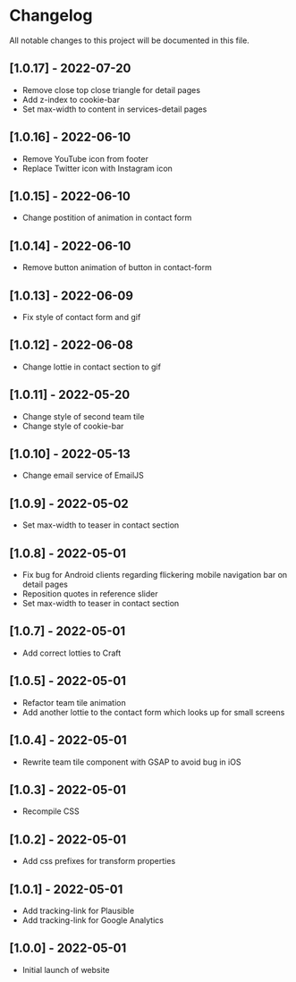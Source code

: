 # Changelog
All notable changes to this project will be documented in this file.


## [1.0.17] - 2022-07-20
- Remove close top close triangle for detail pages
- Add z-index to cookie-bar
- Set max-width to content in services-detail pages

## [1.0.16] - 2022-06-10
- Remove YouTube icon from footer
- Replace Twitter icon with Instagram icon

## [1.0.15] - 2022-06-10
- Change postition of animation in contact form

## [1.0.14] - 2022-06-10
- Remove button animation of button in contact-form

## [1.0.13] - 2022-06-09
- Fix style of contact form and gif
	
## [1.0.12] - 2022-06-08
- Change lottie in contact section to gif
	
## [1.0.11] - 2022-05-20
- Change style of second team tile
- Change style of cookie-bar

## [1.0.10] - 2022-05-13
- Change email service of EmailJS

## [1.0.9] - 2022-05-02
- Set max-width to teaser in contact section

## [1.0.8] - 2022-05-01
- Fix bug for Android clients regarding flickering mobile navigation bar on detail pages
- Reposition quotes in reference slider
- Set max-width to teaser in contact section

## [1.0.7] - 2022-05-01
- Add correct lotties to Craft

## [1.0.5] - 2022-05-01
- Refactor team tile animation 
- Add another lottie to the contact form which looks up for small screens

## [1.0.4] - 2022-05-01
- Rewrite team tile component with GSAP to avoid bug in iOS 

## [1.0.3] - 2022-05-01
- Recompile CSS

## [1.0.2] - 2022-05-01
- Add css prefixes for transform properties

## [1.0.1] - 2022-05-01
- Add tracking-link for Plausible
- Add tracking-link for Google Analytics

## [1.0.0] - 2022-05-01
- Initial launch of website
